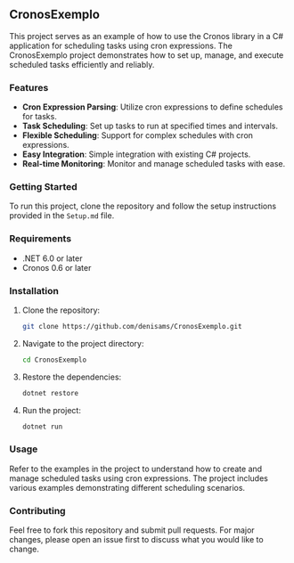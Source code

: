## CronosExemplo

This project serves as an example of how to use the Cronos library in a C# application for scheduling tasks using cron expressions. The CronosExemplo project demonstrates how to set up, manage, and execute scheduled tasks efficiently and reliably.

### Features

- **Cron Expression Parsing**: Utilize cron expressions to define schedules for tasks.
- **Task Scheduling**: Set up tasks to run at specified times and intervals.
- **Flexible Scheduling**: Support for complex schedules with cron expressions.
- **Easy Integration**: Simple integration with existing C# projects.
- **Real-time Monitoring**: Monitor and manage scheduled tasks with ease.

### Getting Started

To run this project, clone the repository and follow the setup instructions provided in the `Setup.md` file.

### Requirements

- .NET 6.0 or later
- Cronos 0.6 or later

### Installation

1. Clone the repository:
    ```bash
    git clone https://github.com/denisams/CronosExemplo.git
    ```
2. Navigate to the project directory:
    ```bash
    cd CronosExemplo
    ```
3. Restore the dependencies:
    ```bash
    dotnet restore
    ```
4. Run the project:
    ```bash
    dotnet run
    ```

### Usage

Refer to the examples in the project to understand how to create and manage scheduled tasks using cron expressions. The project includes various examples demonstrating different scheduling scenarios.

### Contributing

Feel free to fork this repository and submit pull requests. For major changes, please open an issue first to discuss what you would like to change.
